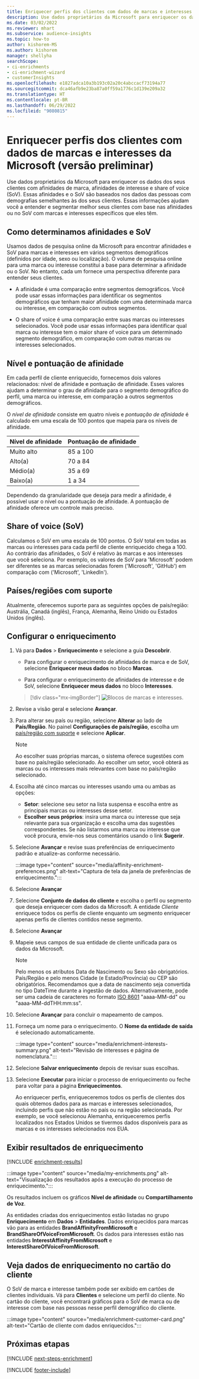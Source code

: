 ```yaml
---
title: Enriquecer perfis dos clientes com dados de marcas e interesses da Microsoft (versão preliminar)
description: Use dados proprietários da Microsoft para enriquecer os dados dos seus clientes com afinidades e share of voice.
ms.date: 03/02/2022
ms.reviewer: mhart
ms.subservice: audience-insights
ms.topic: how-to
author: kishorem-MS
ms.author: kishorem
manager: shellyha
searchScope:
- ci-enrichments
- ci-enrichment-wizard
- customerInsights
ms.openlocfilehash: e1827adca10a3b193c02a20c4abccacf73194a77
ms.sourcegitcommit: dca46afb9e23ba87a0ff59a1776c1d139e209a32
ms.translationtype: HT
ms.contentlocale: pt-BR
ms.lasthandoff: 06/29/2022
ms.locfileid: "9080815"
---
```

# <a name="enrich-customer-profiles-with-brands-and-interests-data-from-microsoft-preview"></a>Enriquecer perfis dos clientes com dados de marcas e interesses da Microsoft (versão preliminar)

Use dados proprietários da Microsoft para enriquecer os dados dos seus clientes com afinidades de marca, afinidades de interesse e share of voice (SoV). Essas afinidades e o SoV são baseados nos dados das pessoas com demografias semelhantes às dos seus clientes. Essas informações ajudam você a entender e segmentar melhor seus clientes com base nas afinidades ou no SoV com marcas e interesses específicos que eles têm.

## <a name="how-we-determine-affinities-and-sov"></a>Como determinamos afinidades e SoV

Usamos dados de pesquisa online da Microsoft para encontrar afinidades e SoV para marcas e interesses em vários segmentos demográficos (definidos por idade, sexo ou localização). O volume de pesquisa online para uma marca ou interesse constitui a base para determinar a afinidade ou o SoV. No entanto, cada um fornece uma perspectiva diferente para entender seus clientes.

- A afinidade é uma comparação entre segmentos demográficos. Você pode usar essas informações para identificar os segmentos demográficos que tenham maior afinidade com uma determinada marca ou interesse, em comparação com outros segmentos.

- O share of voice é uma comparação entre suas marcas ou interesses selecionados. Você pode usar essas informações para identificar qual marca ou interesse tem o maior share of voice para um determinado segmento demográfico, em comparação com outras marcas ou interesses selecionados.

## <a name="affinity-level-and-score"></a>Nível e pontuação de afinidade

Em cada perfil de cliente enriquecido, fornecemos dois valores relacionados: nível de afinidade e pontuação de afinidade. Esses valores ajudam a determinar o grau de afinidade para o segmento demográfico do perfil, uma marca ou interesse, em comparação a outros segmentos demográficos.

O *nível de afinidade* consiste em quatro níveis e *pontuação de afinidade* é calculado em uma escala de 100 pontos que mapeia para os níveis de afinidade.

|Nível de afinidade |Pontuação de afinidade  |
|---------|---------|
|Muito alto     | 85 a 100       |
|Alto(a)     | 70 a 84        |
|Médio(a)     | 35 a 69        |
|Baixo(a)     | 1 a 34        |

Dependendo da granularidade que deseja para medir a afinidade, é possível usar o nível ou a pontuação de afinidade. A pontuação de afinidade oferece um controle mais preciso.

## <a name="share-of-voice-sov"></a>Share of voice (SoV)

Calculamos o SoV em uma escala de 100 pontos. O SoV total em todas as marcas ou interesses para cada perfil de cliente enriquecido chega a 100. Ao contrário das afinidades, o SoV é relativo às marcas e aos interesses que você seleciona. Por exemplo, os valores de SoV para 'Microsoft' podem ser diferentes se as marcas selecionadas forem ('Microsoft', 'GitHub') em comparação com ('Microsoft', 'LinkedIn').

## <a name="supported-countriesregions"></a>Países/regiões com suporte

Atualmente, oferecemos suporte para as seguintes opções de país/região: Austrália, Canadá (inglês), França, Alemanha, Reino Unido ou Estados Unidos (inglês).

## <a name="configure-the-enrichment"></a>Configurar o enriquecimento

1. Vá para **Dados** > **Enriquecimento** e selecione a guia **Descobrir**.

   - Para configurar o enriquecimento de afinidades de marca e de SoV, selecione **Enriquecer meus dados** no bloco **Marcas**.

   - Para configurar o enriquecimento de afinidades de interesse e de SoV, selecione **Enriquecer meus dados** no bloco **Interesses**.

   > [!div class="mx-imgBorder"]
   > ![Blocos de marcas e interesses.](media/BrandsInterest-tile-Hub.png "Blocos de Marcas e Interesses")

1. Revise a visão geral e selecione **Avançar**.

1. Para alterar seu país ou região, selecione **Alterar** ao lado de **País/Região**. No painel **Configurações de país/região**, escolha um [país/região com suporte](#supported-countriesregions) e selecione **Aplicar**.

   > [!NOTE]
   > Ao escolher suas próprias marcas, o sistema oferece sugestões com base no país/região selecionado. Ao escolher um setor, você obterá as marcas ou os interesses mais relevantes com base no país/região selecionado.

1. Escolha até cinco marcas ou interesses usando uma ou ambas as opções:

   - **Setor**: selecione seu setor na lista suspensa e escolha entre as principais marcas ou interesses desse setor.
   - **Escolher seus próprios**: insira uma marca ou interesse que seja relevante para sua organização e escolha uma das sugestões correspondentes. Se não listarmos uma marca ou interesse que você procura, envie-nos seus comentários usando o link **Sugerir**.

1. Selecione **Avançar** e revise suas preferências de enriquecimento padrão e atualize-as conforme necessário.

   :::image type="content" source="media/affinity-enrichment-preferences.png" alt-text="Captura de tela da janela de preferências de enriquecimento.":::

1. Selecione **Avançar**

1. Selecione **Conjunto de dados do cliente** e escolha o perfil ou segmento que deseja enriquecer com dados da Microsoft. A entidade *Cliente* enriquece todos os perfis de cliente enquanto um segmento enriquecer apenas perfis de clientes contidos nesse segmento.

1. Selecione **Avançar**

1. Mapeie seus campos de sua entidade de cliente unificada para os dados da Microsoft.

   > [!NOTE]
   > Pelo menos os atributos Data de Nascimento ou Sexo são obrigatórios. País/Região e pelo menos Cidade (e Estado/Província) ou CEP são obrigatórios. Recomendamos que a data de nascimento seja convertida no tipo DateTime durante a ingestão de dados. Alternativamente, pode ser uma cadeia de caracteres no formato [ISO 8601](https://www.iso.org/iso-8601-date-and-time-format.html) "aaaa-MM-dd" ou "aaaa-MM-ddTHH:mm:ss".

1. Selecione **Avançar** para concluir o mapeamento de campos.

1. Forneça um nome para o enriquecimento. O **Nome da entidade de saída** é selecionado automaticamente.

   :::image type="content" source="media/enrichment-interests-summary.png" alt-text="Revisão de interesses e página de nomenclatura.":::

1. Selecione **Salvar enriquecimento** depois de revisar suas escolhas.

1. Selecione **Executar** para iniciar o processo de enriquecimento ou feche para voltar para a página **Enriquecimentos**.

   Ao enriquecer perfis, enriqueceremos todos os perfis de clientes dos quais obtemos dados para as marcas e interesses selecionados, incluindo perfis que não estão no país ou na região selecionada. Por exemplo, se você selecionou Alemanha, enriqueceremos perfis localizados nos Estados Unidos se tivermos dados disponíveis para as marcas e os interesses selecionados nos EUA.

## <a name="view-enrichment-results"></a>Exibir resultados de enriquecimento

[!INCLUDE [enrichment-results](includes/enrichment-results.md)]

:::image type="content" source="media/my-enrichments.png" alt-text="Visualização dos resultados após a execução do processo de enriquecimento.":::

Os resultados incluem os gráficos **Nível de afinidade** ou **Compartilhamento de Voz**.

As entidades criadas dos enriquecimentos estão listadas no grupo **Enriquecimento** em **Dados** > **Entidades**. Dados enriquecidos para marcas vão para as entidades **BrandAffinityFromMicrosoft** e **BrandShareOfVoiceFromMicrosoft**. Os dados para interesses estão nas entidades **InterestAffinityFromMicrosoft** e **InterestShareOfVoiceFromMicrosoft**.

## <a name="see-enrichment-data-on-the-customer-card"></a>Veja dados de enriquecimento no cartão do cliente

O SoV de marca e interesse também pode ser exibido em cartões de clientes individuais. Vá para **Clientes** e selecione um perfil do cliente. No cartão do cliente, você encontrará gráficos para o SoV de marca ou de interesse com base nas pessoas nesse perfil demográfico do cliente.

:::image type="content" source="media/enrichment-customer-card.png" alt-text="Cartão de cliente com dados enriquecidos.":::

## <a name="next-steps"></a>Próximas etapas

[!INCLUDE [next-steps-enrichment](includes/next-steps-enrichment.md)]


[!INCLUDE [footer-include](includes/footer-banner.md)]
